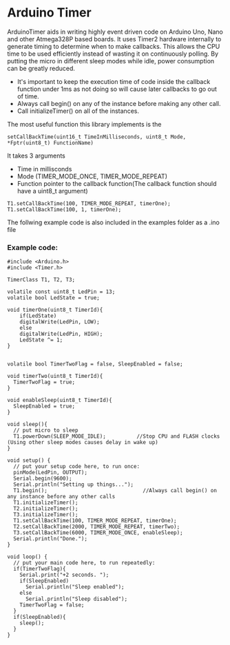 # Arduino Timer
ArduinoTimer aids in writing highly event driven code on Arduino Uno, Nano and other Atmega328P based boards. It uses Timer2 hardware internally to generate timing to determine when to make callbacks. This allows the CPU time to be used efficiently instead of wasting it on continuously polling. By putting the micro in different sleep modes while idle, power consumption can be greatly reduced.

* It's important to keep the execution time of code inside the callback function under 1ms as not doing so will cause later callbacks to go out of time.
* Always call begin() on any of the instance before making any other call.
* Call initializeTimer() on all of the instances.

The most useful function this library implements is the 
```
setCallBackTime(uint16_t TimeInMilliseconds, uint8_t Mode, *Fptr(uint8_t) FunctionName)
```
It takes 3 arguments
* Time in millisconds
* Mode (TIMER_MODE_ONCE, TIMER_MODE_REPEAT)
* Function pointer to the callback function(The callback function should have a uint8_t argument)

```
T1.setCallBackTime(100, TIMER_MODE_REPEAT, timerOne);
T1.setCallBackTime(100, 1, timerOne);
```

The follwing example code is also included in the examples folder as a .ino file
### Example code:
```
#include <Arduino.h>
#include <Timer.h>

TimerClass T1, T2, T3;

volatile const uint8_t LedPin = 13;
volatile bool LedState = true;

void timerOne(uint8_t TimerId){
    if(LedState)
    digitalWrite(LedPin, LOW);
    else
    digitalWrite(LedPin, HIGH);
    LedState ^= 1;
}


volatile bool TimerTwoFlag = false, SleepEnabled = false;

void timerTwo(uint8_t TimerId){
  TimerTwoFlag = true;
}

void enableSleep(uint8_t TimerId){
  SleepEnabled = true;
}

void sleep(){
  // put micro to sleep
  T1.powerDown(SLEEP_MODE_IDLE);          //Stop CPU and FLASH clocks (Using other sleep modes causes delay in wake up)
}

void setup() {
  // put your setup code here, to run once:
  pinMode(LedPin, OUTPUT);
  Serial.begin(9600);
  Serial.println("Setting up things...");
  T1.begin();                               //Always call begin() on any instance before any other calls
  T1.initializeTimer();
  T2.initializeTimer();
  T3.initializeTimer();
  T1.setCallBackTime(100, TIMER_MODE_REPEAT, timerOne);
  T2.setCallBackTime(2000, TIMER_MODE_REPEAT, timerTwo);
  T3.setCallBackTime(6000, TIMER_MODE_ONCE, enableSleep);
  Serial.println("Done.");
}

void loop() {
  // put your main code here, to run repeatedly:
  if(TimerTwoFlag){
    Serial.print("+2 seconds. ");
    if(SleepEnabled)
      Serial.println("Sleep enabled");
    else
      Serial.println("Sleep disabled");
    TimerTwoFlag = false;
  }
  if(SleepEnabled){
    sleep();
  }
}
```
